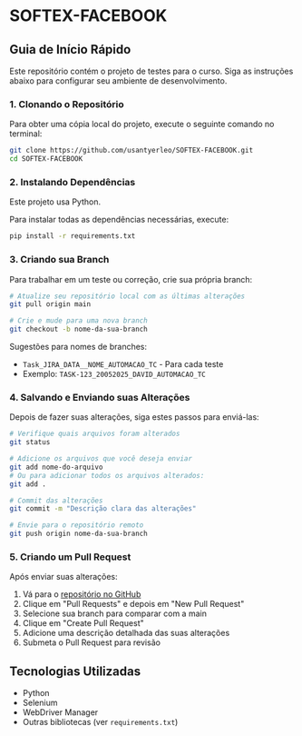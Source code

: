 # SOFTEX-FACEBOOK

## Guia de Início Rápido

Este repositório contém o projeto de testes para o curso. Siga as instruções abaixo para configurar seu ambiente de desenvolvimento.

### 1. Clonando o Repositório

Para obter uma cópia local do projeto, execute o seguinte comando no terminal:

```bash
git clone https://github.com/usantyerleo/SOFTEX-FACEBOOK.git
cd SOFTEX-FACEBOOK
```

### 2. Instalando Dependências

Este projeto usa Python.

Para instalar todas as dependências necessárias, execute:

```bash
pip install -r requirements.txt
```

### 3. Criando sua Branch

Para trabalhar em um teste ou correção, crie sua própria branch:

```bash
# Atualize seu repositório local com as últimas alterações
git pull origin main

# Crie e mude para uma nova branch
git checkout -b nome-da-sua-branch
```

Sugestões para nomes de branches:
- `Task_JIRA_DATA__NOME_AUTOMACAO_TC` - Para cada teste
- Exemplo: `TASK-123_20052025_DAVID_AUTOMACAO_TC`

### 4. Salvando e Enviando suas Alterações

Depois de fazer suas alterações, siga estes passos para enviá-las:

```bash
# Verifique quais arquivos foram alterados
git status

# Adicione os arquivos que você deseja enviar
git add nome-do-arquivo
# Ou para adicionar todos os arquivos alterados:
git add .

# Commit das alterações
git commit -m "Descrição clara das alterações"

# Envie para o repositório remoto
git push origin nome-da-sua-branch
```

### 5. Criando um Pull Request

Após enviar suas alterações:
1. Vá para o [repositório no GitHub](https://github.com/usantyerleo/SOFTEX-FACEBOOK)
2. Clique em "Pull Requests" e depois em "New Pull Request"
3. Selecione sua branch para comparar com a main
4. Clique em "Create Pull Request"
5. Adicione uma descrição detalhada das suas alterações
6. Submeta o Pull Request para revisão

## Tecnologias Utilizadas

- Python
- Selenium
- WebDriver Manager
- Outras bibliotecas (ver `requirements.txt`)
